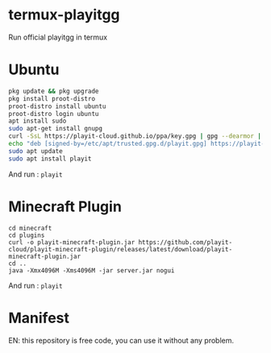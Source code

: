 # termux-playitgg
Run official playitgg in termux 

# Ubuntu
```bash
pkg update && pkg upgrade
pkg install proot-distro
proot-distro install ubuntu
proot-distro login ubuntu
apt install sudo
sudo apt-get install gnupg
curl -SsL https://playit-cloud.github.io/ppa/key.gpg | gpg --dearmor | sudo tee /etc/apt/trusted.gpg.d/playit.gpg >/dev/null
echo "deb [signed-by=/etc/apt/trusted.gpg.d/playit.gpg] https://playit-cloud.github.io/ppa/data ./" | sudo tee /etc/apt/sources.list.d/playit-cloud.list
sudo apt update
sudo apt install playit
```

And run : `playit`

# Minecraft Plugin
```shell
cd minecraft
cd plugins
curl -o playit-minecraft-plugin.jar https://github.com/playit-cloud/playit-minecraft-plugin/releases/latest/download/playit-minecraft-plugin.jar
cd ..
java -Xmx4096M -Xms4096M -jar server.jar nogui
```

And run : `playit`

# Manifest

EN: this repository is free code, you can use it without any problem.